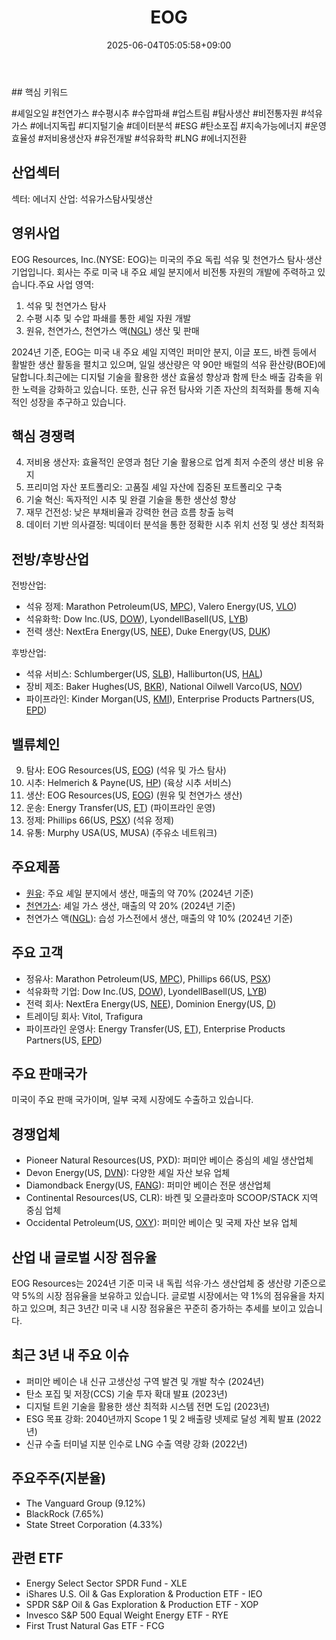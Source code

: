 ﻿---
title: "EOG"
date: 2025-06-04T05:05:58+09:00
lastmod: 2025-06-04T05:05:58+09:00
type: docs
sidebar:
  open: true
weight: 316
---
<div style="display:none">
  <meta property="article:published_time" content="2025-06-03T20:05:58Z" />
  <meta property="article:modified_time" content="2025-06-03T20:05:58Z" />
</div>
## 핵심 키워드

#셰일오일 #천연가스 #수평시추 #수압파쇄 #업스트림 #탐사생산 #비전통자원 #석유가스 #에너지독립 #디지털기술 #데이터분석 #ESG #탄소포집 #지속가능에너지 #운영효율성 #저비용생산자 #유전개발 #석유화학 #LNG #에너지전환

## 산업섹터

섹터: 에너지
산업: 석유가스탐사및생산

## 영위사업

EOG Resources, Inc.(NYSE: EOG)는 미국의 주요 독립 석유 및 천연가스 탐사·생산 기업입니다. 회사는 주로 미국 내 주요 셰일 분지에서 비전통 자원의 개발에 주력하고 있습니다.주요 사업 영역:

1. 석유 및 천연가스 탐사
2. 수평 시추 및 수압 파쇄를 통한 셰일 자원 개발
3. 원유, 천연가스, 천연가스 액([NGL](/industry-study/ngl/)) 생산 및 판매

2024년 기준, EOG는 미국 내 주요 셰일 지역인 퍼미안 분지, 이글 포드, 바켄 등에서 활발한 생산 활동을 펼치고 있으며, 일일 생산량은 약 90만 배럴의 석유 환산량(BOE)에 달합니다.최근에는 디지털 기술을 활용한 생산 효율성 향상과 함께 탄소 배출 감축을 위한 노력을 강화하고 있습니다. 또한, 신규 유전 탐사와 기존 자산의 최적화를 통해 지속적인 성장을 추구하고 있습니다.

## 핵심 경쟁력

4. 저비용 생산자: 효율적인 운영과 첨단 기술 활용으로 업계 최저 수준의 생산 비용 유지
5. 프리미엄 자산 포트폴리오: 고품질 셰일 자산에 집중된 포트폴리오 구축
6. 기술 혁신: 독자적인 시추 및 완결 기술을 통한 생산성 향상
7. 재무 건전성: 낮은 부채비율과 강력한 현금 흐름 창출 능력
8. 데이터 기반 의사결정: 빅데이터 분석을 통한 정확한 시추 위치 선정 및 생산 최적화

## 전방/후방산업

전방산업:

- 석유 정제: Marathon Petroleum(US, [MPC](/company-analysis/mpc/)), Valero Energy(US, [VLO](/company-analysis/vlo/))
- 석유화학: Dow Inc.(US, [DOW](/company-analysis/dow/)), LyondellBasell(US, [LYB](/company-analysis/lyb/))
- 전력 생산: NextEra Energy(US, [NEE](/company-analysis/nee/)), Duke Energy(US, [DUK](/company-analysis/duk/))

후방산업:

- 석유 서비스: Schlumberger(US, [SLB](/company-analysis/slb/)), Halliburton(US, [HAL](/company-analysis/hal/))
- 장비 제조: Baker Hughes(US, [BKR](/company-analysis/bkr/)), National Oilwell Varco(US, [NOV](/company-analysis/nov/))
- 파이프라인: Kinder Morgan(US, [KMI](/company-analysis/kmi/)), Enterprise Products Partners(US, [EPD](/company-analysis/epd/))

## 밸류체인

9. 탐사: EOG Resources(US, [EOG](/company-analysis/eog/)) (석유 및 가스 탐사)
10. 시추: Helmerich & Payne(US, [HP](/company-analysis/hp/)) (육상 시추 서비스)
11. 생산: EOG Resources(US, [EOG](/company-analysis/eog/)) (원유 및 천연가스 생산)
12. 운송: Energy Transfer(US, [ET](/company-analysis/et/)) (파이프라인 운영)
13. 정제: Phillips 66(US, [PSX](/company-analysis/psx/)) (석유 정제)
14. 유통: Murphy USA(US, MUSA) (주유소 네트워크)

## 주요제품

- [원유](/industry-study/원유/): 주요 셰일 분지에서 생산, 매출의 약 70% (2024년 기준)
- [천연가스](/industry-study/천연가스/): 셰일 가스 생산, 매출의 약 20% (2024년 기준)
- 천연가스 액([NGL](/industry-study/ngl/)): 습성 가스전에서 생산, 매출의 약 10% (2024년 기준)

## 주요 고객

- 정유사: Marathon Petroleum(US, [MPC](/company-analysis/mpc/)), Phillips 66(US, [PSX](/company-analysis/psx/))
- 석유화학 기업: Dow Inc.(US, [DOW](/company-analysis/dow/)), LyondellBasell(US, [LYB](/company-analysis/lyb/))
- 전력 회사: NextEra Energy(US, [NEE](/company-analysis/nee/)), Dominion Energy(US, [D](/company-analysis/d/))
- 트레이딩 회사: Vitol, Trafigura
- 파이프라인 운영사: Energy Transfer(US, [ET](/company-analysis/et/)), Enterprise Products Partners(US, [EPD](/company-analysis/epd/))

## 주요 판매국가

미국이 주요 판매 국가이며, 일부 국제 시장에도 수출하고 있습니다.

## 경쟁업체

- Pioneer Natural Resources(US, PXD): 퍼미안 베이슨 중심의 셰일 생산업체
- Devon Energy(US, [DVN](/company-analysis/dvn/)): 다양한 셰일 자산 보유 업체
- Diamondback Energy(US, [FANG](/company-analysis/fang/)): 퍼미안 베이슨 전문 생산업체
- Continental Resources(US, CLR): 바켄 및 오클라호마 SCOOP/STACK 지역 중심 업체
- Occidental Petroleum(US, [OXY](/company-analysis/oxy/)): 퍼미안 베이슨 및 국제 자산 보유 업체

## 산업 내 글로벌 시장 점유율

EOG Resources는 2024년 기준 미국 내 독립 석유·가스 생산업체 중 생산량 기준으로 약 5%의 시장 점유율을 보유하고 있습니다. 글로벌 시장에서는 약 1%의 점유율을 차지하고 있으며, 최근 3년간 미국 내 시장 점유율은 꾸준히 증가하는 추세를 보이고 있습니다.

## 최근 3년 내 주요 이슈

- 퍼미안 베이슨 내 신규 고생산성 구역 발견 및 개발 착수 (2024년)
- 탄소 포집 및 저장(CCS) 기술 투자 확대 발표 (2023년)
- 디지털 트윈 기술을 활용한 생산 최적화 시스템 전면 도입 (2023년)
- ESG 목표 강화: 2040년까지 Scope 1 및 2 배출량 넷제로 달성 계획 발표 (2022년)
- 신규 수출 터미널 지분 인수로 LNG 수출 역량 강화 (2022년)

## 주요주주(지분율)

- The Vanguard Group (9.12%)
- BlackRock (7.65%)
- State Street Corporation (4.33%)

## 관련 ETF

- Energy Select Sector SPDR Fund - XLE
- iShares U.S. Oil & Gas Exploration & Production ETF - IEO
- SPDR S&P Oil & Gas Exploration & Production ETF - XOP
- Invesco S&P 500 Equal Weight Energy ETF - RYE
- First Trust Natural Gas ETF - FCG
